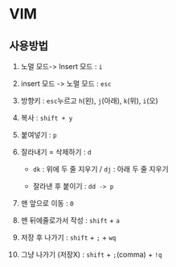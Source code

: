 # VIM

## 사용방법

1. 노멀 모드-> Insert 모드 : `i`

2. insert 모드 -> 노멀 모드 : `esc`
	
3. 방향키 : `esc`누르고 `h`(왼), `j`(아래), `k`(위), `i`(오)

4. 복사 : `shift + y`

5. 붙여넣기 : `p`

6. 잘라내기 = 삭제하기 : `d`
	
	- `dk` : 위에 두 줄 지우기 / `dj` : 아래 두 줄 지우기 
	
	- 잘라낸 후 붙이기 : `dd -> p`

7. 맨 앞으로 이동 : `0`

8. 맨 뒤에줄로가서 작성 : `shift` + `a`

9. 저장 후 나가기 : `shift` + `;` + `wq`

10. 그냥 나가기 (저장X) : `shift` + `;`(comma) + `!q` 
